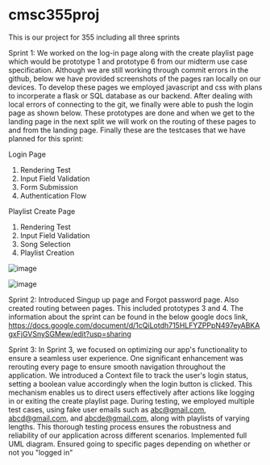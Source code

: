 # cmsc355proj
This is our project for 355 including all three sprints

Sprint 1: 
We worked on the log-in page along with the create playlist page which would be prototype 1 and prototype 6 from our midterm use case specification. Although we are still working through commit errors in the github, below we have provided screenshots of the pages ran locally on our devices. To develop these pages we employed javascript and css with plans to incorperate a flask or SQL database as our backend. After dealing with local errors of connecting to the git, we finally were able to push the login page as shown below. These prototypes are done and when we get to the landing page in the next split we will work on the routing of these pages to and from the landing page. Finally these are the testcases that we have planned for this sprint:

Login Page
1. Rendering Test
2. Input Field Validation
3. Form Submission
4. Authentication Flow

Playlist Create Page
1. Rendering Test
2. Input Field Validation
3. Song Selection
4. Playlist Creation



![image](https://github.com/RonitCodes/cmsc355proj/assets/136006251/eaffe8e0-38d1-4eed-ad8d-a0b7112050cd)


![image](https://github.com/RonitCodes/cmsc355proj/assets/136006251/471c1418-6ac9-4f24-8ba8-8903f4a2f64a)


Sprint 2:
Introduced Singup up page and Forgot password page. Also created routing between pages. This included prototypes 3 and 4. The information about the sprint can be found in the below google docs link, 
https://docs.google.com/document/d/1cQiLotdh715HLFYZPPpN497eyABKAgxFjGVSnySGMew/edit?usp=sharing


Sprint 3: 
In Sprint 3, we focused on optimizing our app's functionality to ensure a seamless user experience. One significant enhancement was rerouting every page to ensure smooth navigation throughout the application. We introduced a Context file to track the user's login status, setting a boolean value accordingly when the login button is clicked. This mechanism enables us to direct users effectively after actions like logging in or exiting the create playlist page. During testing, we employed multiple test cases, using fake user emails such as abc@gmail.com, abcd@gmail.com, and abcde@gmail.com, along with playlists of varying lengths. This thorough testing process ensures the robustness and reliability of our application across different scenarios. Implemented full UML diagram. Ensured going to specific pages depending on whether or not you "logged in"
